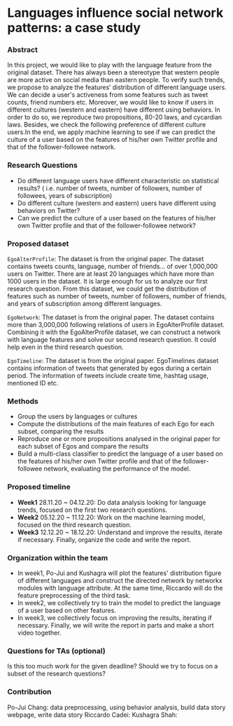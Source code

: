 # Languages influence social network patterns: a case study


### Abstract

In this project, we would like to play with the language feature from the original dataset. There has always been a stereotype that western people are more active on social media than eastern people. To verify such trends, we propose to analyze the features’ distribution of different language users. We can decide a user's activeness from some features such as tweet counts, friend numbers etc. Moreover, we would like to know if users in different cultures (western and eastern) have different using behaviors. In order to do so, we reproduce two propositions, 80-20 laws, and cycardian laws. Besides, we check the following preference of different culture users.In the end, we apply machine learning to see if we can predict the culture of a user based on the features of his/her own Twitter profile and that of the follower-followee network.


### Research Questions

- Do different language users have different characteristic on statistical results? ( i.e. number of tweets, number of followers, number of followees, years of subscription)
- Do different culture (western and eastern) users have different using behaviors on Twitter?
- Can we predict the culture of a user based on the features of his/her own Twitter profile and that of the follower-followee network?


### Proposed dataset

`EgoAlterProfile`: The dataset is from the original paper. The dataset contains tweets counts, language, number of friends… of over 1,000,000 users on Twitter. There are at least 20 languages which have more than 1000 users in the dataset. It is large enough for us to analyze our first research question. From this dataset, we could get the distribution of features such as number of tweets, number of followers, number of friends, and years of subscription among different languages.

`EgoNetwork`: The dataset is from the original paper. The dataset contains more than 3,000,000 following relations of users in EgoAlterProfile dataset. Combining it with the EgoAlterProfile dataset, we can construct a network with language features and solve our second research question. It could help even in the third research question.

`EgoTimeline`: The dataset is from the original paper. EgoTimelines dataset contains information of tweets that generated by egos during a certain period. The information of tweets include create time, hashtag usage, mentioned ID etc.


### Methods

- Group the users by languages or cultures
- Compute the distributions of the main features of each Ego for each subset, comparing the results
- Reproduce one or more propositions analysed in the original paper for each subset of Egos and compare the results
- Build a multi-class classifier to predict the language of a user based on the features of his/her own Twitter profile and that of the follower-followee network, evaluating the performance of the model.


### Proposed timeline

- **Week1** 28.11.20 ~ 04.12.20: Do data analysis looking for language trends, focused on the first two research questions.
- **Week2** 05.12.20 ~ 11.12.20: Work on the machine learning model, focused on the third research question.
- **Week3** 12.12.20 ~ 18.12.20: Understand and improve the results, iterate if necessary. Finally, organize the code and write the report.


### Organization within the team

- In week1, Po-Jui and Kushagra will plot the features' distribution figure of different languages and construct the directed network by networkx modules with language attribute. At the same time, Riccardo will do the feature preprocessing of the third task.
- In week2, we collectively try to train the model to predict the language of a user based on other features.
- In week3, we collectively focus on improving the results, iterating if necessary. Finally, we will write the report in parts and make a short video together.


### Questions for TAs (optional)

Is this too much work for the given deadline? Should we try to focus on a subset of the research questions?

### Contribution

Po-Jui Chang: data preprocessing, using behavior analysis, build data story webpage, write data story
Riccardo Cadei:
Kushagra Shah:

